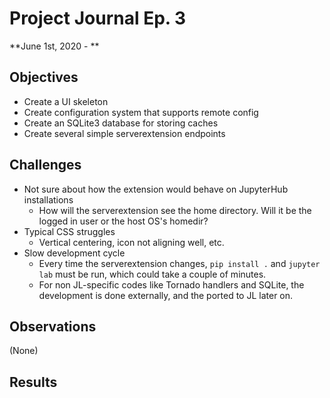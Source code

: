 # Project Journal Ep. 3
**June 1st, 2020 - **

## Objectives
- Create a UI skeleton
- Create configuration system that supports remote config
- Create an SQLite3 database for storing caches
- Create several simple serverextension endpoints

## Challenges
- Not sure about how the extension would behave on JupyterHub installations
  - How will the serverextension see the home directory. Will it be the logged in user or the host OS's homedir?
- Typical CSS struggles
  - Vertical centering, icon not aligning well, etc.
- Slow development cycle
  - Every time the serverextension changes, `pip install .` and `jupyter lab` must be run, which could take a couple of minutes.
  - For non JL-specific codes like Tornado handlers and SQLite, the development is done externally, and the ported to JL later on.

## Observations
(None)

## Results
